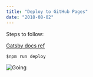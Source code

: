 ```yaml
---
title: "Deploy to GitHub Pages"
date: "2018-08-02"
---
```


Steps to follow:

[Gatsby docs ref](https://next.gatsbyjs.org/docs/how-gatsby-works-with-github-pages/)

```
$npm run deploy
```

![Going](https://source.unsplash.com/1600x900/?computer,code,developer)